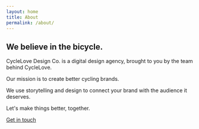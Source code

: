 ```yaml
---
layout: home
title: About
permalink: /about/
---
```


## We believe in the bicycle.

CycleLove Design Co. is a digital design agency, brought to you by the team behind CycleLove.

Our mission is to create better cycling brands.

We use storytelling and design to connect your brand with the audience it deserves.

Let's make things better, together.

[Get in touch](/contact)
